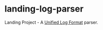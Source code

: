 # landing-log-parser

Landing Project - A [Unified Log Format](https://github.com/tikv/rfcs/blob/master/text/0018-unified-log-format.md) parser.
